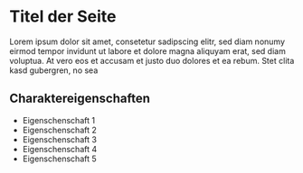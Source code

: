 # Titel der Seite
Lorem ipsum dolor sit amet, consetetur sadipscing elitr, sed diam nonumy eirmod tempor invidunt ut labore et dolore magna aliquyam erat, sed diam voluptua. At vero eos et accusam et justo duo dolores et ea rebum. Stet clita kasd gubergren, no sea

## Charaktereigenschaften
* Eigenschenschaft 1
* Eigenschenschaft 2
* Eigenschenschaft 3
* Eigenschenschaft 4
* Eigenschenschaft 5
